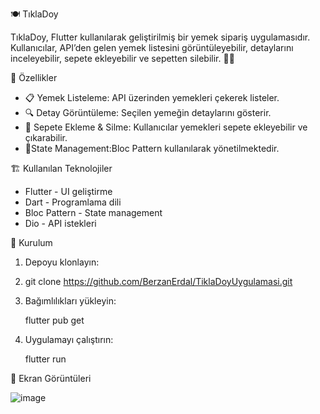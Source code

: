 🍽️ TıklaDoy

TıklaDoy, Flutter kullanılarak geliştirilmiş bir yemek sipariş uygulamasıdır. Kullanıcılar, API’den gelen yemek listesini görüntüleyebilir, detaylarını inceleyebilir, sepete ekleyebilir ve sepetten silebilir. 📱🚀


📌 Özellikler

- 📋 Yemek Listeleme: API üzerinden yemekleri çekerek listeler.
- 🔍 Detay Görüntüleme: Seçilen yemeğin detaylarını gösterir.
- 🛒 Sepete Ekleme & Silme: Kullanıcılar yemekleri sepete ekleyebilir ve çıkarabilir.
- 🎯State Management:Bloc Pattern kullanılarak yönetilmektedir.

🏗️ Kullanılan Teknolojiler

- Flutter - UI geliştirme
- Dart - Programlama dili
- Bloc Pattern - State management
- Dio - API istekleri

🚀 Kurulum

1. Depoyu klonlayın:
2. 
   git clone https://github.com/BerzanErdal/TiklaDoyUygulamasi.git

   
3. Bağımlılıkları yükleyin:

   flutter pub get
 
4. Uygulamayı çalıştırın:
   
   flutter run
   


📸 Ekran Görüntüleri

![image](https://github.com/user-attachments/assets/63ab6bbe-c8ce-48c4-adee-e76cfc4da8fb)

